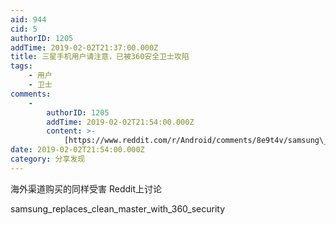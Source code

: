 ```yaml
---
aid: 944
cid: 5
authorID: 1205
addTime: 2019-02-02T21:37:00.000Z
title: 三星手机用户请注意，已被360安全卫士攻陷
tags:
    - 用户
    - 卫士
comments:
    -
        authorID: 1205
        addTime: 2019-02-02T21:54:00.000Z
        content: >-
            [https://www.reddit.com/r/Android/comments/8e9t4v/samsung\_replaces\_clean\_master\_with\_360\_security/](https://www.reddit.com/r/Android/comments/8e9t4v/samsung_replaces_clean_master_with_360_security/)
date: 2019-02-02T21:54:00.000Z
category: 分享发现
---
```


海外渠道购买的同样受害 Reddit上讨论

samsung\_replaces\_clean\_master\_with\_360\_security
